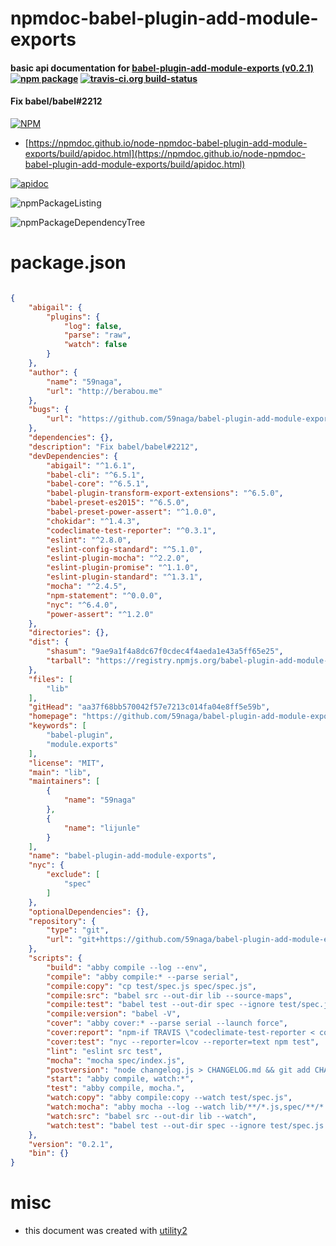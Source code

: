 # npmdoc-babel-plugin-add-module-exports

#### basic api documentation for  [babel-plugin-add-module-exports (v0.2.1)](https://github.com/59naga/babel-plugin-add-module-exports#readme)  [![npm package](https://img.shields.io/npm/v/npmdoc-babel-plugin-add-module-exports.svg?style=flat-square)](https://www.npmjs.org/package/npmdoc-babel-plugin-add-module-exports) [![travis-ci.org build-status](https://api.travis-ci.org/npmdoc/node-npmdoc-babel-plugin-add-module-exports.svg)](https://travis-ci.org/npmdoc/node-npmdoc-babel-plugin-add-module-exports)

#### Fix babel/babel#2212

[![NPM](https://nodei.co/npm/babel-plugin-add-module-exports.png?downloads=true&downloadRank=true&stars=true)](https://www.npmjs.com/package/babel-plugin-add-module-exports)

- [https://npmdoc.github.io/node-npmdoc-babel-plugin-add-module-exports/build/apidoc.html](https://npmdoc.github.io/node-npmdoc-babel-plugin-add-module-exports/build/apidoc.html)

[![apidoc](https://npmdoc.github.io/node-npmdoc-babel-plugin-add-module-exports/build/screenCapture.buildCi.browser.%252Ftmp%252Fbuild%252Fapidoc.html.png)](https://npmdoc.github.io/node-npmdoc-babel-plugin-add-module-exports/build/apidoc.html)

![npmPackageListing](https://npmdoc.github.io/node-npmdoc-babel-plugin-add-module-exports/build/screenCapture.npmPackageListing.svg)

![npmPackageDependencyTree](https://npmdoc.github.io/node-npmdoc-babel-plugin-add-module-exports/build/screenCapture.npmPackageDependencyTree.svg)



# package.json

```json

{
    "abigail": {
        "plugins": {
            "log": false,
            "parse": "raw",
            "watch": false
        }
    },
    "author": {
        "name": "59naga",
        "url": "http://berabou.me"
    },
    "bugs": {
        "url": "https://github.com/59naga/babel-plugin-add-module-exports/issues"
    },
    "dependencies": {},
    "description": "Fix babel/babel#2212",
    "devDependencies": {
        "abigail": "^1.6.1",
        "babel-cli": "^6.5.1",
        "babel-core": "^6.5.1",
        "babel-plugin-transform-export-extensions": "^6.5.0",
        "babel-preset-es2015": "^6.5.0",
        "babel-preset-power-assert": "^1.0.0",
        "chokidar": "^1.4.3",
        "codeclimate-test-reporter": "^0.3.1",
        "eslint": "^2.8.0",
        "eslint-config-standard": "^5.1.0",
        "eslint-plugin-mocha": "^2.2.0",
        "eslint-plugin-promise": "^1.1.0",
        "eslint-plugin-standard": "^1.3.1",
        "mocha": "^2.4.5",
        "npm-statement": "^0.0.0",
        "nyc": "^6.4.0",
        "power-assert": "^1.2.0"
    },
    "directories": {},
    "dist": {
        "shasum": "9ae9a1f4a8dc67f0cdec4f4aeda1e43a5ff65e25",
        "tarball": "https://registry.npmjs.org/babel-plugin-add-module-exports/-/babel-plugin-add-module-exports-0.2.1.tgz"
    },
    "files": [
        "lib"
    ],
    "gitHead": "aa37f68bb570042f57e7213c014fa04e8ff5e59b",
    "homepage": "https://github.com/59naga/babel-plugin-add-module-exports#readme",
    "keywords": [
        "babel-plugin",
        "module.exports"
    ],
    "license": "MIT",
    "main": "lib",
    "maintainers": [
        {
            "name": "59naga"
        },
        {
            "name": "lijunle"
        }
    ],
    "name": "babel-plugin-add-module-exports",
    "nyc": {
        "exclude": [
            "spec"
        ]
    },
    "optionalDependencies": {},
    "repository": {
        "type": "git",
        "url": "git+https://github.com/59naga/babel-plugin-add-module-exports.git"
    },
    "scripts": {
        "build": "abby compile --log --env",
        "compile": "abby compile:* --parse serial",
        "compile:copy": "cp test/spec.js spec/spec.js",
        "compile:src": "babel src --out-dir lib --source-maps",
        "compile:test": "babel test --out-dir spec --ignore test/spec.js",
        "compile:version": "babel -V",
        "cover": "abby cover:* --parse serial --launch force",
        "cover:report": "npm-if TRAVIS \"codeclimate-test-reporter < coverage/lcov.info\"",
        "cover:test": "nyc --reporter=lcov --reporter=text npm test",
        "lint": "eslint src test",
        "mocha": "mocha spec/index.js",
        "postversion": "node changelog.js > CHANGELOG.md && git add CHANGELOG.md && echo ':wq' | git commit --amend && git push --follow-tags",
        "start": "abby compile, watch:*",
        "test": "abby compile, mocha.",
        "watch:copy": "abby compile:copy --watch test/spec.js",
        "watch:mocha": "abby mocha --log --watch lib/**/*.js,spec/**/*.js",
        "watch:src": "babel src --out-dir lib --watch",
        "watch:test": "babel test --out-dir spec --ignore test/spec.js --watch"
    },
    "version": "0.2.1",
    "bin": {}
}
```



# misc
- this document was created with [utility2](https://github.com/kaizhu256/node-utility2)
